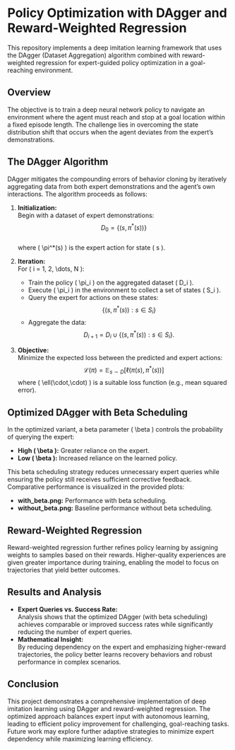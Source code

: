 # Policy Optimization with DAgger and Reward-Weighted Regression

This repository implements a deep imitation learning framework that uses the DAgger (Dataset Aggregation) algorithm combined with reward-weighted regression for expert-guided policy optimization in a goal-reaching environment.

## Overview

The objective is to train a deep neural network policy to navigate an environment where the agent must reach and stop at a goal location within a fixed episode length. The challenge lies in overcoming the state distribution shift that occurs when the agent deviates from the expert’s demonstrations.

## The DAgger Algorithm

DAgger mitigates the compounding errors of behavior cloning by iteratively aggregating data from both expert demonstrations and the agent’s own interactions. The algorithm proceeds as follows:

1. **Initialization:**  
   Begin with a dataset of expert demonstrations:  
   $$ D_0 = \{(s, \pi^*(s)) \} $$  
   where \( \pi^*(s) \) is the expert action for state \( s \).

2. **Iteration:**  
   For \( i = 1, 2, \dots, N \):
   - Train the policy \( \pi_i \) on the aggregated dataset \( D_i \).
   - Execute \( \pi_i \) in the environment to collect a set of states \( S_i \).
   - Query the expert for actions on these states:  
     $$ \{(s, \pi^*(s)) : s \in S_i\} $$
   - Aggregate the data:  
     $$ D_{i+1} = D_i \cup \{(s, \pi^*(s)) : s \in S_i\}. $$

3. **Objective:**  
   Minimize the expected loss between the predicted and expert actions:
   $$ \mathcal{L}(\pi) = \mathbb{E}_{s \sim D} \left[ \ell(\pi(s), \pi^*(s)) \right] $$
   where \( \ell(\cdot,\cdot) \) is a suitable loss function (e.g., mean squared error).

## Optimized DAgger with Beta Scheduling

In the optimized variant, a beta parameter \( \beta \) controls the probability of querying the expert:
- **High \( \beta \):** Greater reliance on the expert.
- **Low \( \beta \):** Increased reliance on the learned policy.

This beta scheduling strategy reduces unnecessary expert queries while ensuring the policy still receives sufficient corrective feedback. Comparative performance is visualized in the provided plots:
- **with_beta.png:** Performance with beta scheduling.
- **without_beta.png:** Baseline performance without beta scheduling.

## Reward-Weighted Regression

Reward-weighted regression further refines policy learning by assigning weights to samples based on their rewards. Higher-quality experiences are given greater importance during training, enabling the model to focus on trajectories that yield better outcomes.

## Results and Analysis

- **Expert Queries vs. Success Rate:**  
  Analysis shows that the optimized DAgger (with beta scheduling) achieves comparable or improved success rates while significantly reducing the number of expert queries.
- **Mathematical Insight:**  
  By reducing dependency on the expert and emphasizing higher-reward trajectories, the policy better learns recovery behaviors and robust performance in complex scenarios.

## Conclusion

This project demonstrates a comprehensive implementation of deep imitation learning using DAgger and reward-weighted regression. The optimized approach balances expert input with autonomous learning, leading to efficient policy improvement for challenging, goal-reaching tasks. Future work may explore further adaptive strategies to minimize expert dependency while maximizing learning efficiency.
